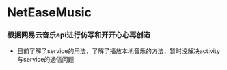 # NetEaseMusic

### 根据网易云音乐api进行仿写和开开心心再创造
- 目前了解了service的用法，了解了播放本地音乐的方法，暂时没解决activity与service的通信问题
